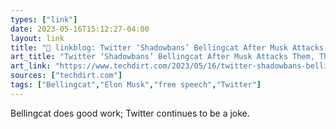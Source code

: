 ```yaml
---
types: ["link"]
date: 2023-05-16T15:12:27-04:00
layout: link
title: "🔗 linkblog: Twitter ‘Shadowbans’ Bellingcat After Musk Attacks Them, Then Tries To Retcon A Nonsense Explanation | Techdirt'"
art_title: "Twitter ‘Shadowbans’ Bellingcat After Musk Attacks Them, Then Tries To Retcon A Nonsense Explanation | Techdirt"
art_link: "https://www.techdirt.com/2023/05/16/twitter-shadowbans-bellingcat-after-musk-attacks-them-then-tries-to-retcon-a-nonsense-explanation/"
sources: ["techdirt.com"]
tags: ["Bellingcat","Elon Musk","free speech","Twitter"]
---
```

Bellingcat does good work; Twitter continues to be a joke.  
 
